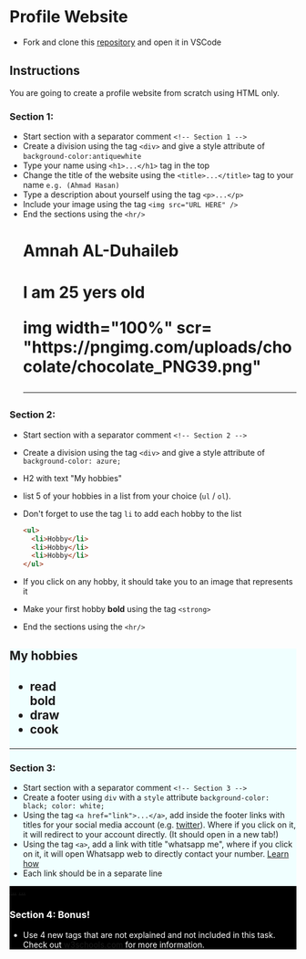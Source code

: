 # Profile Website

- Fork and clone this [repository](https://github.com/JoinCODED/TASK-intro-HTML) and open it in VSCode

## Instructions

You are going to create a profile website from scratch using HTML only.

### Section 1:

- Start section with a separator comment `<!-- Section 1 -->`
- Create a division using the tag `<div>` and give a style attribute of `background-color:antiquewhite`
- Type your name using `<h1>...</h1>` tag in the top
- Change the title of the website using the `<title>...</title>` tag to your name `e.g. (Ahmad Hasan)`
- Type a description about yourself using the tag `<p>...</p>`
- Include your image using the tag `<img src="URL HERE" />`
- End the sections using the `<hr/>`
  <!-- section 1 -->
  <div style= "background-colour:antiquewhite " > 
  <h1> Amnah AL-Duhaileb <h1>
  <head>
    <title> Ahmad Hasan </title>
  </head>
  <p> I am 25 yers old <p>
  img width="100%"
  scr= "https://pngimg.com/uploads/chocolate/chocolate_PNG39.png"
  <hr/>

### Section 2:

- Start section with a separator comment `<!-- Section 2 -->`
- Create a division using the tag `<div>` and give a style attribute of `background-color: azure;`
- H2 with text "My hobbies"
- list 5 of your hobbies in a list from your choice (`ul` / `ol`).
- Don't forget to use the tag `li` to add each hobby to the list

  ```html
  <ul>
    <li>Hobby</li>
    <li>Hobby</li>
    <li>Hobby</li>
  </ul>
  ```

- If you click on any hobby, it should take you to an image that represents it
- Make your first hobby <strong>bold</strong> using the tag `<strong>`
- End the sections using the `<hr/>`

<!-- Section 2 -->
<div style= "background-color: azure " > 
<h2> My hobbies <h2>
  <title> Ahmad Hasan </title>
  <ul>
    <li>read</li><strong>bold</strong>
    <li>draw</li>
    <li>cook</li>
  </ul>
<hr/>

### Section 3:

- Start section with a separator comment `<!-- Section 3 -->`
- Create a footer using `div` with a `style` attribute `background-color: black; color: white;`
- Using the tag `<a href="link">...</a>`, add inside the footer links with titles for your social media account (e.g. [twitter](https://twitter.com/joincoded)). Where if you click on it, it will redirect to your account directly. (It should open in a new tab!)
- Using the tag `<a>`, add a link with title "whatsapp me", where if you click on it, it will open Whatsapp web to directly contact your number. [Learn how](https://faq.whatsapp.com/iphone/how-to-link-to-whatsapp-from-a-different-app/?lang=en)
- Each link should be in a separate line

<!-- Section 3 -->
<div style= "background-color: black; color: white;" > 
<a href="https://twitter.com/joincoded">...</a>
<a href="https://faq.whatsapp.com/iphone/how-to-link-to-whatsapp-from-a-different-app/?lang=en">...</a>

### Section 4: Bonus!

- Use 4 new tags that are not explained and not included in this task. Check out [w3schools.com](https://www.w3schools.com/html/default.asp) for more information.
